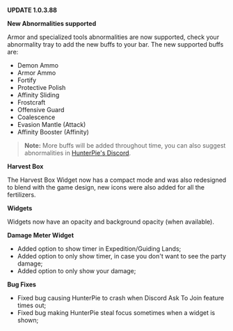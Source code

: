 **UPDATE 1.0.3.88**

**New Abnormalities supported**

Armor and specialized tools abnormalities are now supported, check your abnormality tray to add the new buffs to your bar. The new supported buffs are:

- Demon Ammo
- Armor Ammo
- Fortify
- Protective Polish
- Affinity Sliding
- Frostcraft
- Offensive Guard
- Coalescence
- Evasion Mantle (Attack)
- Affinity Booster (Affinity)

> **Note:** More buffs will be added throughout time, you can also suggest abnormalities in [HunterPie's Discord](https://discord.gg/5pdDq4Q).

**Harvest Box**

The Harvest Box Widget now has a compact mode and was also redesigned to blend with the game design, new icons were also added for all the fertilizers.

**Widgets**

Widgets now have an opacity and background opacity (when available).

**Damage Meter Widget**

- Added option to show timer in Expedition/Guiding Lands;
- Added option to only show timer, in case you don't want to see the party damage;
- Added option to only show your damage;

**Bug Fixes**

- Fixed bug causing HunterPie to crash when Discord Ask To Join feature times out;
- Fixed bug making HunterPie steal focus sometimes when a widget is shown;